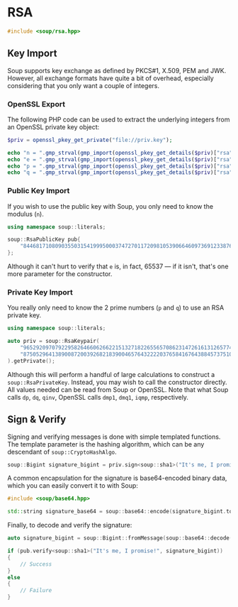 # RSA

```cpp
#include <soup/rsa.hpp>
```

## Key Import

Soup supports key exchange as defined by PKCS#1, X.509, PEM and JWK. However, all exchange formats have quite a bit of overhead, especially considering that you only want a couple of integers.

### OpenSSL Export

The following PHP code can be used to extract the underlying integers from an OpenSSL private key object:

```php
$priv = openssl_pkey_get_private("file://priv.key");

echo "n = ".gmp_strval(gmp_import(openssl_pkey_get_details($priv)["rsa"]["n"]))."\n";
echo "e = ".gmp_strval(gmp_import(openssl_pkey_get_details($priv)["rsa"]["e"]))."\n";
echo "p = ".gmp_strval(gmp_import(openssl_pkey_get_details($priv)["rsa"]["p"]))."\n";
echo "q = ".gmp_strval(gmp_import(openssl_pkey_get_details($priv)["rsa"]["q"]))."\n";
```

### Public Key Import

If you wish to use the public key with Soup, you only need to know the modulus (`n`).

```cpp
using namespace soup::literals;

soup::RsaPublicKey pub{
	"8446817108090355031541999500037472701172098105390664609736912338763723234754560584168907115333937153377507172109710102394091436024688692795634373262383717"_b
};
```

Although it can't hurt to verify that `e` is, in fact, 65537 — if it isn't, that's one more parameter for the constructor.

### Private Key Import

You really only need to know the 2 prime numbers (`p` and `q`) to use an RSA private key.

```cpp
using namespace soup::literals;

auto priv = soup::RsaKeypair(
	"96529209707922958264660626622151327182265565708623147261613126577409795199887"_b,
	"87505296413890087200392682183900465764322220376584167643884573751015402662091"_b
).getPrivate();
```

Although this will perform a handful of large calculations to construct a `soup::RsaPrivateKey`. Instead, you may wish to call the constructor directly. All values needed can be read from Soup or OpenSSL. Note that what Soup calls `dp`, `dq`, `qinv`, OpenSSL calls `dmp1`, `dmq1`, `iqmp`, respectively.

## Sign & Verify

Signing and verifying messages is done with simple templated functions. The template parameter is the hashing algorithm, which can be any descendant of `soup::CryptoHashAlgo`.

```cpp
soup::Bigint signature_bigint = priv.sign<soup::sha1>("It's me, I promise!");
```

A common encapsulation for the signature is base64-encoded binary data, which you can easily convert it to with Soup:

```cpp
#include <soup/base64.hpp>

std::string signature_base64 = soup::base64::encode(signature_bigint.toMessage());
```

Finally, to decode and verify the signature:

```cpp
auto signature_bigint = soup::Bigint::fromMessage(soup::base64::decode(signature_base64));

if (pub.verify<soup::sha1>("It's me, I promise!", signature_bigint))
{
	// Success
}
else
{
	// Failure
}
```
